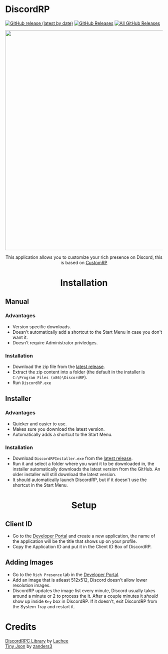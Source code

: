 # DiscordRP

<p>
  <a href="https://github.com/ghostkiller967/DiscordRP/releases/latest"><img alt="GitHub release (latest by date)" src="https://img.shields.io/github/v/tag/ghostkiller967/DiscordRP?color=5865f2&label=latest&logo=github"></a>
  <a href="https://github.com/ghostkiller967/DiscordRP/releases/latest"><img alt="GitHub Releases" src="https://img.shields.io/github/downloads/ghostkiller967/DiscordRP/latest/total?color=5865f2&label=downloads&logo=github"></a>
  <a href="https://github.com/ghostkiller967/DiscordRP/releases"><img alt="All GitHub Releases" src="https://img.shields.io/github/downloads/ghostkiller967/DiscordRP/total?color=5865f2&label=total%20downloads&logo=github"></a>
</p>

<p align="center">
  <img src="https://i.imgur.com/DENM02V.png" width="700">
  <p align="center">
This application allows you to customize your rich presence on Discord, this is based on
<a href="https://github.com/maximmax42/Discord-CustomRP">CustomRP</a>
  </p>
</p>

<h1 align="center">Installation</h1>

## Manual

### Advantages
* Version specific downloads.
* Doesn't automatically add a shortcut to the Start Menu in case you don't want it.
* Doesn't require Administrator privledges.

### Installation
* Download the zip file from the [latest release](https://github.com/sten-code/DiscordRP/releases/latest).
* Extract the zip content into a folder (the default in the installer is `C:\Program Files (x86)\DiscordRP`).
* Run `DiscordRP.exe`

## Installer

### Advantages
* Quicker and easier to use.
* Makes sure you download the latest version.
* Automatically adds a shortcut to the Start Menu.

### Installation
* Download `DiscordRPInstaller.exe` from the [latest release](https://github.com/sten-code/DiscordRP/releases/latest).
* Run it and select a folder where you want it to be downloaded in, the installer automatically downloads 
the latest version from the GitHub. An older installer will still download the latest version.
* It should automatically launch DiscordRP, but if it doesn't use the shortcut in the Start Menu.

<h1 align="center">Setup</h1>

## Client ID
* Go to the [Developer Portal](https://discord.com/developers/applications) and create a new application, the name of the application will be the title that shows up on your profile.
* Copy the Application ID and put it in the Client ID Box of DiscordRP.

## Adding Images
* Go to the `Rich Presence` tab in the [Developer Portal](https://discord.com/developers/applications).
* Add an image that is atleast 512x512, Discord doesn't allow lower resolution images.
* DiscordRP updates the image list every minute, Discord usually takes around a minute or 2 to process the it. After a couple minutes it *should* show up inside `Key` box in DiscordRP. If it doesn't, exit DiscordRP from the System Tray and restart it.

# Credits
[DiscordRPC Library](https://github.com/Lachee/discord-rpc-csharp) by [Lachee](https://github.com/Lachee) 
</br>
[Tiny Json](https://github.com/zanders3/json) by [zanders3](https://github.com/zanders3)
